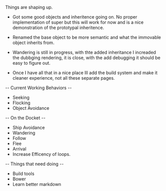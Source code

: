 Things are shaping up.

- Got some good objects and inheritence going on. No proper implementation of super but this will work for now and is a nice demonstration of the prototypal inheritence.

- Renamed the base object to be more semantic and what the immovable object inherits from.

- Wandering is still in progress, with thte added inheritance I increaded the dubbging rendering, it is close, with the add debugging it should be easy to figure out.

- Once I have all that in a nice place Ill add the build system and make it cleaner experience, not all these separate pages.

-- Current Working Behaviors --
- Seeking
- Flocking
- Object Avoidance

-- On the Docket --
- Ship Avoidance
- Wandering
- Follow
- Flee
- Arrival
- Increase Efficency of loops.

-- Things that need doing --
- Build tools
- Bower
- Learn better markdown
